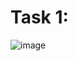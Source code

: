 # Task 1:
![image](https://github.com/user-attachments/assets/2fbc14cf-7701-495f-99b7-3f2f800b6ccf)
